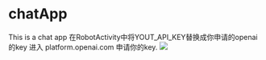 # chatApp
This is a chat app
在RobotActivity中将YOUT_API_KEY替换成你申请的openai的key
进入 platform.openai.com 申请你的key.
<img src=“https://github.com/HAILANGER/chatApp/blob/main/image/demo.jpg” width=“200” height=“200”>

